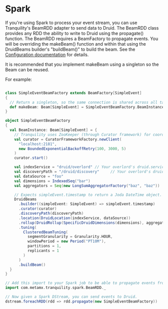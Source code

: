 # Spark

If you're using Spark to process your event stream, you can use Tranquility's BeamRDD adapter to send data to
Druid. The BeamRDD class provides any RDD the ability to write to Druid using the propagate() function.
The BeamRDD requires a BeamFactory to propagate events. You will be overriding the makeBeam() function and within that
using the DruidBeams builder's "buildBeam()" to build the beam. See the [Configuration documentation](configuration.md)
for details.

It is recommended that you implement makeBeam using a singleton so the Beam can be reused.

For example:

```scala

class SimpleEventBeamFactory extends BeamFactory[SimpleEvent]
{
  // Return a singleton, so the same connection is shared across all tasks in the same JVM.
  def makeBeam: Beam[SimpleEvent] = SimpleEventBeamFactory.BeamInstance
}

object SimpleEventBeamFactory
{
  val BeamInstance: Beam[SimpleEvent] = {
    // Tranquility uses ZooKeeper (through Curator framework) for coordination.
    val curator = CuratorFrameworkFactory.newClient(
      "localhost:2181",
      new BoundedExponentialBackoffRetry(100, 3000, 5)
    )
    curator.start()

    val indexService = "druid/overlord" // Your overlord's druid.service, with slashes replaced by colons.
    val discoveryPath = "/druid/discovery"     // Your overlord's druid.discovery.curator.path
    val dataSource = "foo"
    val dimensions = IndexedSeq("bar")
    val aggregators = Seq(new LongSumAggregatorFactory("baz", "baz"))

    // Expects simpleEvent.timestamp to return a Joda DateTime object.
    DruidBeams
      .builder((simpleEvent: SimpleEvent) => simpleEvent.timestamp)
      .curator(curator)
      .discoveryPath(discoveryPath)
      .location(DruidLocation(indexService, dataSource))
      .rollup(DruidRollup(SpecificDruidDimensions(dimensions), aggregators, QueryGranularities.MINUTE))
      .tuning(
        ClusteredBeamTuning(
          segmentGranularity = Granularity.HOUR,
          windowPeriod = new Period("PT10M"),
          partitions = 1,
          replicants = 1
        )
      )
      .buildBeam()
  }
}

// Add this import to your Spark job to be able to propagate events from any RDD to Druid
import com.metamx.tranquility.spark.BeamRDD._

// Now given a Spark DStream, you can send events to Druid.
dstream.foreachRDD(rdd => rdd.propagate(new SimpleEventBeamFactory))
```

